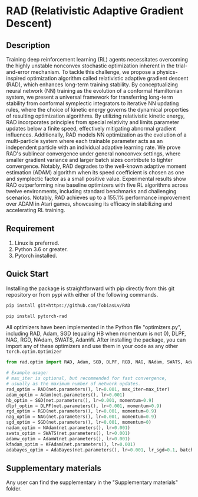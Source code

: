 # RAD (Relativistic Adaptive Gradient Descent)
## Description
Training deep reinforcement learning (RL) agents necessitates overcoming the highly unstable nonconvex stochastic optimization inherent in the trial-and-error mechanism. To tackle this challenge, we propose a physics-inspired optimization algorithm called relativistic adaptive gradient descent (RAD), which enhances long-term training stability. By conceptualizing neural network (NN) training as the evolution of a conformal Hamiltonian system, we present a universal framework for transferring long-term stability from conformal symplectic integrators to iterative NN updating rules, where the choice of kinetic energy governs the dynamical properties of resulting optimization algorithms. By utilizing relativistic kinetic energy, RAD incorporates principles from special relativity and limits parameter updates below a finite speed, effectively mitigating abnormal gradient influences. Additionally, RAD models NN optimization as the evolution of a multi-particle system where each trainable parameter acts as an independent particle with an individual adaptive learning rate. We prove RAD's sublinear convergence under general nonconvex settings, where smaller gradient variance and larger batch sizes contribute to tighter convergence. Notably, RAD degrades to the well-known adaptive moment estimation (ADAM) algorithm when its speed coefficient is chosen as one and symplectic factor as a small positive value. Experimental results show RAD outperforming nine baseline optimizers with five RL algorithms across twelve environments, including standard benchmarks and challenging scenarios. Notably, RAD achieves up to a 155.1% performance improvement over ADAM in Atari games, showcasing its efficacy in stabilizing and accelerating RL training.

## Requirement
1. Linux is preferred.
2. Python 3.6 or greater.
3. Pytorch installed.

## Quick Start
Installing the package is straightforward with pip directly from this git repository or from pypi with either of the following commands.

```bash
pip install git+https://github.com/TobiasLv/RAD
```

```bash
pip install pytorch-rad
```

All optimizers have been implemented in the Python file "optimizers.py", including RAD, Adam, SGD (equaling HB when momentum is not 0), DLPF, NAG, RGD, NAdam, SWATS, AdamW. After installing the package, you can import any of these optimizers and use them in your code as any other `torch.optim.Optimizer`

```python
from rad.optim import RAD, Adam, SGD, DLPF, RGD, NAG, NAdam, SWATS, AdamW, KFAdam, AdaBayes

# Example usage:
# max_iter is optional, but recommended for fast convergence,
# usually as the maximum number of network updates.
rad_optim = RAD(net.parameters(), lr=0.001, max_iter=max_iter)
adam_optim = Adam(net.parameters(), lr=0.001)
hb_optim = SGD(net.parameters(), lr=0.001, momentum=0.9)
dlpf_optim = DLPF(net.parameters(), lr=0.001, momentum=0.9)
rgd_optim = RGD(net.parameters(), lr=0.001, momentum=0.9)
nag_optim = NAG(net.parameters(), lr=0.001, momentum=0.9)
sgd_optim = SGD(net.parameters(), lr=0.001, momentum=0)
nadam_optim = NAdam(net.parameters(), lr=0.001)
swats_optim = SWATS(net.parameters(), lr=0.001)
adamw_optim = AdamW(net.parameters(), lr=0.001)
kfadam_optim = KFAdam(net.parameters(), lr=0.001)
adabayes_optim = AdaBayes(net.parameters(), lr=0.001, lr_sgd=0.1, batch_size=64)
```

## Supplementary materials
Any user can find the supplementary in the "Supplementary materials" folder.